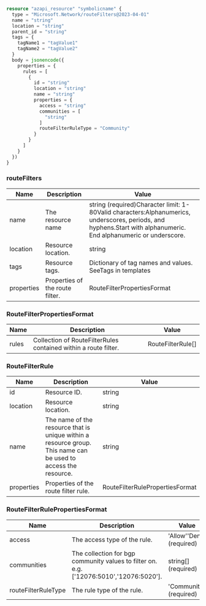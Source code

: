 ```terraform
resource "azapi_resource" "symbolicname" {
  type = "Microsoft.Network/routeFilters@2023-04-01"
  name = "string"
  location = "string"
  parent_id = "string"
  tags = {
    tagName1 = "tagValue1"
    tagName2 = "tagValue2"
  }
  body = jsonencode({
    properties = {
      rules = [
        {
          id = "string"
          location = "string"
          name = "string"
          properties = {
            access = "string"
            communities = [
              "string"
            ]
            routeFilterRuleType = "Community"
          }
        }
      ]
    }
  })
}

```

### routeFilters

| Name | Description | Value |
|-|-|-|
| name | The resource name | string (required)Character limit: 1-80Valid characters:Alphanumerics, underscores, periods, and hyphens.Start with alphanumeric. End alphanumeric or underscore. |
| location | Resource location. | string |
| tags | Resource tags. | Dictionary of tag names and values. SeeTags in templates |
| properties | Properties of the route filter. | RouteFilterPropertiesFormat |


### RouteFilterPropertiesFormat

| Name | Description | Value |
|-|-|-|
| rules | Collection of RouteFilterRules contained within a route filter. | RouteFilterRule[] |


### RouteFilterRule

| Name | Description | Value |
|-|-|-|
| id | Resource ID. | string |
| location | Resource location. | string |
| name | The name of the resource that is unique within a resource group. This name can be used to access the resource. | string |
| properties | Properties of the route filter rule. | RouteFilterRulePropertiesFormat |


### RouteFilterRulePropertiesFormat

| Name | Description | Value |
|-|-|-|
| access | The access type of the rule. | 'Allow''Deny' (required) |
| communities | The collection for bgp community values to filter on. e.g. ['12076:5010','12076:5020']. | string[] (required) |
| routeFilterRuleType | The rule type of the rule. | 'Community' (required) |


